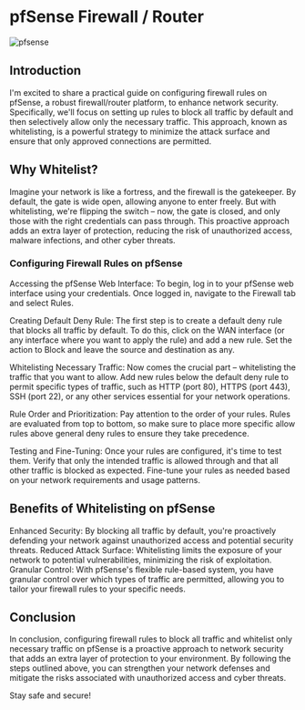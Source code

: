 # pfSense Firewall / Router

![pfsense](https://github.com/rasheedjimoh/pfsense/assets/157264080/885c31b2-d8cf-4bf7-b629-64f1ed7b4251)

## Introduction
I'm excited to share a practical guide on configuring firewall rules on pfSense, a robust firewall/router platform, to enhance network security. Specifically, we'll focus on setting up rules to block all traffic by default and then selectively allow only the necessary traffic. This approach, known as whitelisting, is a powerful strategy to minimize the attack surface and ensure that only approved connections are permitted.

## Why Whitelist?

Imagine your network is like a fortress, and the firewall is the gatekeeper. By default, the gate is wide open, allowing anyone to enter freely. But with whitelisting, we're flipping the switch – now, the gate is closed, and only those with the right credentials can pass through. This proactive approach adds an extra layer of protection, reducing the risk of unauthorized access, malware infections, and other cyber threats.

### Configuring Firewall Rules on pfSense

Accessing the pfSense Web Interface: To begin, log in to your pfSense web interface using your credentials. Once logged in, navigate to the Firewall tab and select Rules.

Creating Default Deny Rule: The first step is to create a default deny rule that blocks all traffic by default. To do this, click on the WAN interface (or any interface where you want to apply the rule) and add a new rule. Set the action to Block and leave the source and destination as any.

Whitelisting Necessary Traffic: Now comes the crucial part – whitelisting the traffic that you want to allow. Add new rules below the default deny rule to permit specific types of traffic, such as HTTP (port 80), HTTPS (port 443), SSH (port 22), or any other services essential for your network operations.

Rule Order and Prioritization: Pay attention to the order of your rules. Rules are evaluated from top to bottom, so make sure to place more specific allow rules above general deny rules to ensure they take precedence.

Testing and Fine-Tuning: Once your rules are configured, it's time to test them. Verify that only the intended traffic is allowed through and that all other traffic is blocked as expected. Fine-tune your rules as needed based on your network requirements and usage patterns.

## Benefits of Whitelisting on pfSense

Enhanced Security: By blocking all traffic by default, you're proactively defending your network against unauthorized access and potential security threats.
Reduced Attack Surface: Whitelisting limits the exposure of your network to potential vulnerabilities, minimizing the risk of exploitation.
Granular Control: With pfSense's flexible rule-based system, you have granular control over which types of traffic are permitted, allowing you to tailor your firewall rules to your specific needs.

## Conclusion
In conclusion, configuring firewall rules to block all traffic and whitelist only necessary traffic on pfSense is a proactive approach to network security that adds an extra layer of protection to your environment. By following the steps outlined above, you can strengthen your network defenses and mitigate the risks associated with unauthorized access and cyber threats.

Stay safe and secure!
